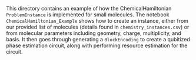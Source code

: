 This directory contains an example of how the ChemicalHamiltonian `ProblemInstance` is implemented for small molecules. The notebook `ChemicalHamiltonian_Example` shows how to create an instance, either from our provided list of molecules (details found in `chemistry_instances.csv`) or from molecular parameters including geometry, charge, multiplicity, and basis. It then goes through generating a `BlockEncoding` to create a qubitized phase estimation circuit, along with performing resource estimation for the circuit. 
